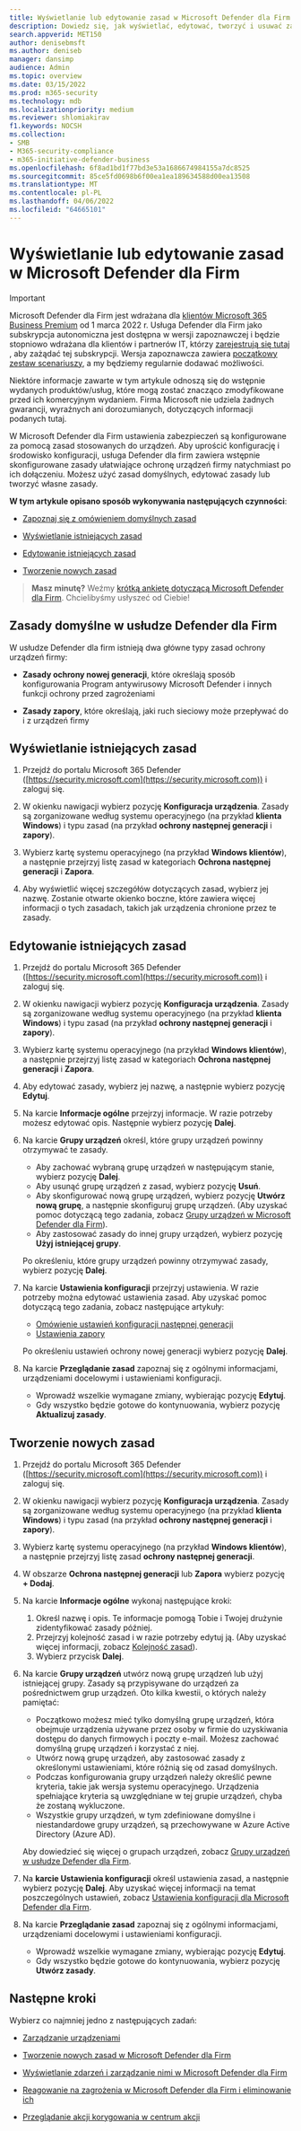 ```yaml
---
title: Wyświetlanie lub edytowanie zasad w Microsoft Defender dla Firm
description: Dowiedz się, jak wyświetlać, edytować, tworzyć i usuwać zasady ochrony nowej generacji w Microsoft Defender dla Firm
search.appverid: MET150
author: denisebmsft
ms.author: deniseb
manager: dansimp
audience: Admin
ms.topic: overview
ms.date: 03/15/2022
ms.prod: m365-security
ms.technology: mdb
ms.localizationpriority: medium
ms.reviewer: shlomiakirav
f1.keywords: NOCSH
ms.collection:
- SMB
- M365-security-compliance
- m365-initiative-defender-business
ms.openlocfilehash: 6f8ad1bd1f77bd3e53a1686674984155a7dc8525
ms.sourcegitcommit: 85ce5fd0698b6f00ea1ea189634588d00ea13508
ms.translationtype: MT
ms.contentlocale: pl-PL
ms.lasthandoff: 04/06/2022
ms.locfileid: "64665101"
---
```

# <a name="view-or-edit-policies-in-microsoft-defender-for-business"></a>Wyświetlanie lub edytowanie zasad w Microsoft Defender dla Firm

> [!IMPORTANT]
> Microsoft Defender dla Firm jest wdrażana dla [klientów Microsoft 365 Business Premium](../../business-premium/index.md) od 1 marca 2022 r. Usługa Defender dla Firm jako subskrypcja autonomiczna jest dostępna w wersji zapoznawczej i będzie stopniowo wdrażana dla klientów i partnerów IT, którzy [zarejestrują się tutaj](https://aka.ms/mdb-preview) , aby zażądać tej subskrypcji. Wersja zapoznawcza zawiera [początkowy zestaw scenariuszy](mdb-tutorials.md#try-these-preview-scenarios), a my będziemy regularnie dodawać możliwości.
> 
> Niektóre informacje zawarte w tym artykule odnoszą się do wstępnie wydanych produktów/usług, które mogą zostać znacząco zmodyfikowane przed ich komercyjnym wydaniem. Firma Microsoft nie udziela żadnych gwarancji, wyraźnych ani dorozumianych, dotyczących informacji podanych tutaj. 

W Microsoft Defender dla Firm ustawienia zabezpieczeń są konfigurowane za pomocą zasad stosowanych do urządzeń. Aby uprościć konfigurację i środowisko konfiguracji, usługa Defender dla firm zawiera wstępnie skonfigurowane zasady ułatwiające ochronę urządzeń firmy natychmiast po ich dołączeniu. Możesz użyć zasad domyślnych, edytować zasady lub tworzyć własne zasady.

**W tym artykule opisano sposób wykonywania następujących czynności**:

- [Zapoznaj się z omówieniem domyślnych zasad](#default-policies-in-defender-for-business)

- [Wyświetlanie istniejących zasad](#view-your-existing-policies)

- [Edytowanie istniejących zasad](#edit-an-existing-policy)

- [Tworzenie nowych zasad](#create-a-new-policy)

>
> **Masz minutę?**
> Weźmy <a href="https://microsoft.qualtrics.com/jfe/form/SV_0JPjTPHGEWTQr4y" target="_blank">krótką ankietę dotyczącą Microsoft Defender dla Firm</a>. Chcielibyśmy usłyszeć od Ciebie!
>

## <a name="default-policies-in-defender-for-business"></a>Zasady domyślne w usłudze Defender dla Firm

W usłudze Defender dla firm istnieją dwa główne typy zasad ochrony urządzeń firmy:

- **Zasady ochrony nowej generacji**, które określają sposób konfigurowania Program antywirusowy Microsoft Defender i innych funkcji ochrony przed zagrożeniami

- **Zasady zapory**, które określają, jaki ruch sieciowy może przepływać do i z urządzeń firmy


## <a name="view-your-existing-policies"></a>Wyświetlanie istniejących zasad

1. Przejdź do portalu Microsoft 365 Defender ([https://security.microsoft.com](https://security.microsoft.com)) i zaloguj się. 

2. W okienku nawigacji wybierz pozycję **Konfiguracja urządzenia**. Zasady są zorganizowane według systemu operacyjnego (na przykład **klienta Windows**) i typu zasad (na przykład **ochrony następnej generacji** i **zapory**). 

3. Wybierz kartę systemu operacyjnego (na przykład **Windows klientów**), a następnie przejrzyj listę zasad w kategoriach **Ochrona następnej generacji** i **Zapora**. 

4. Aby wyświetlić więcej szczegółów dotyczących zasad, wybierz jej nazwę. Zostanie otwarte okienko boczne, które zawiera więcej informacji o tych zasadach, takich jak urządzenia chronione przez te zasady.

## <a name="edit-an-existing-policy"></a>Edytowanie istniejących zasad

1. Przejdź do portalu Microsoft 365 Defender ([https://security.microsoft.com](https://security.microsoft.com)) i zaloguj się. 

2. W okienku nawigacji wybierz pozycję **Konfiguracja urządzenia**. Zasady są zorganizowane według systemu operacyjnego (na przykład **klienta Windows**) i typu zasad (na przykład **ochrony następnej generacji** i **zapory**). 

3. Wybierz kartę systemu operacyjnego (na przykład **Windows klientów**), a następnie przejrzyj listę zasad w kategoriach **Ochrona następnej generacji** i **Zapora**. 

4. Aby edytować zasady, wybierz jej nazwę, a następnie wybierz pozycję **Edytuj**.

5. Na karcie **Informacje ogólne** przejrzyj informacje. W razie potrzeby możesz edytować opis. Następnie wybierz pozycję **Dalej**.

6. Na karcie **Grupy urządzeń** określ, które grupy urządzeń powinny otrzymywać te zasady.  

   - Aby zachować wybraną grupę urządzeń w następującym stanie, wybierz pozycję **Dalej**.
   - Aby usunąć grupę urządzeń z zasad, wybierz pozycję **Usuń**.
   - Aby skonfigurować nową grupę urządzeń, wybierz pozycję **Utwórz nową grupę**, a następnie skonfiguruj grupę urządzeń. (Aby uzyskać pomoc dotyczącą tego zadania, zobacz [Grupy urządzeń w Microsoft Defender dla Firm](mdb-create-edit-device-groups.md)).
   - Aby zastosować zasady do innej grupy urządzeń, wybierz pozycję **Użyj istniejącej grupy**.

   Po określeniu, które grupy urządzeń powinny otrzymywać zasady, wybierz pozycję **Dalej**.

7. Na karcie **Ustawienia konfiguracji** przejrzyj ustawienia. W razie potrzeby można edytować ustawienia zasad. Aby uzyskać pomoc dotyczącą tego zadania, zobacz następujące artykuły: 

   - [Omówienie ustawień konfiguracji następnej generacji](mdb-next-gen-configuration-settings.md)   
   - [Ustawienia zapory](mdb-firewall.md)

   Po określeniu ustawień ochrony nowej generacji wybierz pozycję **Dalej**.

8. Na karcie **Przeglądanie zasad** zapoznaj się z ogólnymi informacjami, urządzeniami docelowymi i ustawieniami konfiguracji. 

   - Wprowadź wszelkie wymagane zmiany, wybierając pozycję **Edytuj**.
   - Gdy wszystko będzie gotowe do kontynuowania, wybierz pozycję **Aktualizuj zasady**.

## <a name="create-a-new-policy"></a>Tworzenie nowych zasad

1. Przejdź do portalu Microsoft 365 Defender ([https://security.microsoft.com](https://security.microsoft.com)) i zaloguj się. 

2. W okienku nawigacji wybierz pozycję **Konfiguracja urządzenia**. Zasady są zorganizowane według systemu operacyjnego (na przykład **klienta Windows**) i typu zasad (na przykład **ochrony następnej generacji** i **zapory**). 

3. Wybierz kartę systemu operacyjnego (na przykład **Windows klientów**), a następnie przejrzyj listę zasad **ochrony następnej generacji**. 

4. W obszarze **Ochrona następnej generacji** lub **Zapora** wybierz pozycję **+ Dodaj**.

5. Na karcie **Informacje ogólne** wykonaj następujące kroki:

   1. Określ nazwę i opis. Te informacje pomogą Tobie i Twojej drużynie zidentyfikować zasady później.
   2. Przejrzyj kolejność zasad i w razie potrzeby edytuj ją. (Aby uzyskać więcej informacji, zobacz [Kolejność zasad](mdb-policy-order.md)).
   3. Wybierz przycisk **Dalej**. 

7. Na karcie **Grupy urządzeń** utwórz nową grupę urządzeń lub użyj istniejącej grupy. Zasady są przypisywane do urządzeń za pośrednictwem grup urządzeń. Oto kilka kwestii, o których należy pamiętać:

   - Początkowo możesz mieć tylko domyślną grupę urządzeń, która obejmuje urządzenia używane przez osoby w firmie do uzyskiwania dostępu do danych firmowych i poczty e-mail. Możesz zachować domyślną grupę urządzeń i korzystać z niej.
   - Utwórz nową grupę urządzeń, aby zastosować zasady z określonymi ustawieniami, które różnią się od zasad domyślnych. 
   - Podczas konfigurowania grupy urządzeń należy określić pewne kryteria, takie jak wersja systemu operacyjnego. Urządzenia spełniające kryteria są uwzględniane w tej grupie urządzeń, chyba że zostaną wykluczone. 
   - Wszystkie grupy urządzeń, w tym zdefiniowane domyślne i niestandardowe grupy urządzeń, są przechowywane w Azure Active Directory (Azure AD).

   Aby dowiedzieć się więcej o grupach urządzeń, zobacz [Grupy urządzeń w usłudze Defender dla Firm](mdb-create-edit-device-groups.md).

8. Na **karcie Ustawienia konfiguracji** określ ustawienia zasad, a następnie wybierz pozycję **Dalej**. Aby uzyskać więcej informacji na temat poszczególnych ustawień, zobacz [Ustawienia konfiguracji dla Microsoft Defender dla Firm](mdb-next-gen-configuration-settings.md).

9. Na karcie **Przeglądanie zasad** zapoznaj się z ogólnymi informacjami, urządzeniami docelowymi i ustawieniami konfiguracji. 

   - Wprowadź wszelkie wymagane zmiany, wybierając pozycję **Edytuj**.
   - Gdy wszystko będzie gotowe do kontynuowania, wybierz pozycję **Utwórz zasady**.


## <a name="next-steps"></a>Następne kroki

Wybierz co najmniej jedno z następujących zadań:

- [Zarządzanie urządzeniami](mdb-manage-devices.md)

- [Tworzenie nowych zasad w Microsoft Defender dla Firm](mdb-create-new-policy.md)

- [Wyświetlanie zdarzeń i zarządzanie nimi w Microsoft Defender dla Firm](mdb-view-manage-incidents.md)

- [Reagowanie na zagrożenia w Microsoft Defender dla Firm i eliminowanie ich](mdb-respond-mitigate-threats.md)

- [Przeglądanie akcji korygowania w centrum akcji](mdb-review-remediation-actions.md)